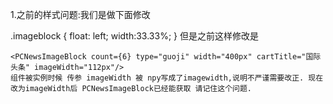 1.之前的样式问题:我们是做下面修改

  .imageblock {
        float: left;
        width:33.33%;
    }
    但是之前这样修改是

    <PCNewsImageBlock count={6} type="guoji" width="400px" cartTitle="国际头条" imageWidth="112px"/>
    组件被实例时候 传参 imageWidth 被 npy写成了imagewidth,说明不严谨需要改正. 现在改为imageWidth后 PCNewsImageBlock已经能获取 请记住这个问题.





